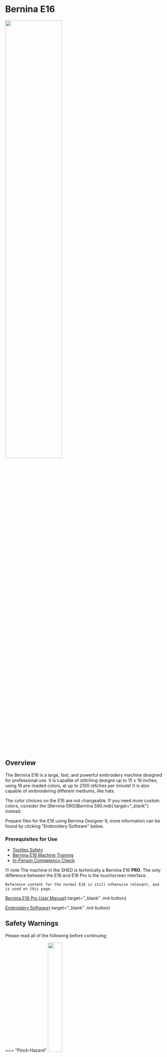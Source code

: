 # Bernina E16

<img src="..\assets\e16 hero shot.jpg" class="image-float-right" width=60%>

## Overview

The Bernina E16 is a large, fast, and powerful embroidery machine designed for professional use. It is capable of stitching designs up to 15 x 16 inches, using 16 pre-loaded colors, at up to 2100 stitches per minute! It is also capable of embroidering different mediums, like hats.

The color choices on the E16 are not changeable. If you need more custom colors, consider the [Bernina 590](Bernina 590.md){:target="_blank"} instead.

Prepare files for the E16 using Bernina Designer 9, more information can be found by clicking "Embroidery Software" below.

<p class = "clear-float"></p>

### Prerequisites for Use
* [Textiles Safety](https://make.rit.edu/app/maker/training/15)
* [Bernina E16 Machine Training](https://make.rit.edu/app/maker/training/34)
* [In-Person Competency Check](#in-person-competency-check)

!!! note
    The machine in the SHED is technically a Bernina E16 **PRO**. The only difference between the E16 and E16 Pro is the touchscreen interface. 
    
    Reference content for the normal E16 is still otherwise relevant, and is used on this page.

<div class="grid" markdown>

[Bernina E16 Pro User Manual](https://docs.melcocloud.com/resources/Storage/e16pro_user_manual.pdf){:target="_blank" .md-button}

[Embroidery Software](../Textiles%20References/Embroidery%20Software.md){:target="_blank" .md-button}

</div>

## Safety Warnings

Please read all of the following before continuing;

=== "Pinch Hazard"
    <img src="..\assets\pinch hazard.webp" class="image-float-right" width=30%>

    Machine moves quickly, keep clear at all times.

    Never put hand near machine's moving parts when powered.

    <p class = "clear-float"></p>

=== "Cut & Pierce Hazard"
    <img src="..\assets\cut hazard.webp" class="image-float-right" width=30%>

    Needle can move quickly, keep hands clear of needle at all times.

    Do not place hand in needle area when powered.

    Needle automatically moves, do not service needle without powering down machine

    <p class = "clear-float"></p>

=== "Tangle Hazard"
    <img src="..\assets\tangle hazard.webp" class="image-float-right" width=30%>

    Machine moves quickly and can grab loose material or hair.

    Wear short sleeves or roll up long sleeves.

    Secure loose clothing.

    Tie up and tuck in long hair.

    Remove lanyards, jewelry, gloves, etc.

    <p class = "clear-float"></p>

## Machine Overview

<img src="..\assets\e16 overview.webp" class="image-float-right" width=50%>

1. Thread Tree
2. Thread Feed Rollers
3. Touchscreen Control Panel (Pro Only)
4. Start/Pause Button
5. Emergency Stop
6. Needle Case
7. Hoop Arms
8. Lower Arm
9. Bobbin Case

<p class = "clear-float"></p>

## Usage Information

### Screen Functions

Below are the 20 most important functions on the screen, and where to find them;

Click on a section to expand it.

??? note "Right Side of Screen"

    <img src="..\assets\e16 screen 1.webp" class="image-float-right" width=30%>

    1. Color Sequence - Edit what color is used in what section of your design.

    2. Hoop Selection - Change to match the actual hoop used.

    3. Speed Adjustment - Start slow and ramp up when stable

    4. Transform - Used to move, scale, and position your design

    5. Open File from Thumb Drive

    <p class = "clear-float"></p>

---

??? note "Bottom of Screen"

    <img src="..\assets\e16 screen 2.webp" class="image-float-right" width=50%>

    6. Seek Back - Used rewind embroidery if a thread break resulted in missed stiches

    7. Move to Stitch - Move to a specific point in the project

    8. Move to Trim - Move to a specific trim point in the project

    9. Move to Color - Move to the start of a specific color thread's section

    10. Seek Forward - Fast forward through stitches

    11. Hoop Forward/Back - Move the hoop to the unloading position

    12. Trim Immediate - Trim the thread where it currently is

    13. Change to Needle (Thread) - Select which needle the machine should currently have selected

    14. Laser Guide On/Off for positioning

    15. Grabber In/Out to hold on to excess thread from needles

    <p class = "clear-float"></p>

---

??? note "Left Side of Screen"

    <img src="..\assets\e16 screen 3.webp" class="image-float-right" width=30%>

    16. Maintenance Menu, Staff Only. 

    17. Help, context-aware help options related to current screen

    18. Presser Foot Adjustment, Staff Only.

    19. Settings, Staff Only.

    20. Actifeed Material Thickness - Adjust how much thread is released to compensate for material thickness

    Actifeed is one of the most important settings when embroidering on the E16, see [Actifeed](#actifeed) below for more information.

    <p class = "clear-float"></p>

---

### Actifeed

Actifeed is one of the most important settings on the E16, and the cause of more project issues than all other settings combined. Understanding actifeed is critical to good embroidery on the E16.

For more information on actifeed, read this reference document from Melco;

[Melco Actifeed](https://docs.melcocloud.com/articles/#!e16pro/acti-feed){:target="_blank" .md-button}

### Bobbin Threading

<iframe class="image-float-right" width="560" height="315" src="https://www.youtube.com/embed/VHVsK5-1THQ?si=nZDRKFKpf8f1Hrkc" title="YouTube video player" frameborder="0" allow="accelerometer; autoplay; clipboard-write; encrypted-media; gyroscope; picture-in-picture; web-share" referrerpolicy="strict-origin-when-cross-origin" allowfullscreen></iframe>

The E16 uses consumable bobbins, found in a box underneath the machine. A fresh bobbin will last for approximately 30 minutes of embroidering at max speed.

Follow this video guide on how to install a new bobbin.

Keep in mind that you may run out of bobbin thread mid-embroidery. If that happens;

* Trim the top thread with the auto cutter
* Remove your hoop from the machine
* Replace the bobbin
* Re-install the hoop
* You may need to skip back a few threads to get anything that was missed

<p class = "clear-float"></p>

### Top Threading

<iframe class="image-float-right" width="560" height="315" src="https://www.youtube.com/embed/3XOMpTJdYCU?si=FLVv3T2ruD3cF-FQ" title="YouTube video player" frameborder="0" allow="accelerometer; autoplay; clipboard-write; encrypted-media; gyroscope; picture-in-picture; web-share" referrerpolicy="strict-origin-when-cross-origin" allowfullscreen></iframe>

The top thread on the E16 is kept on very large cones that will generally last for a year of use, so it is rare to have to replace them. However, many issues result in the top thread partially unthreading itself.

If this happens, follow the video on the right on how to thread the top thread.

As a reminder, the colors on the E16 **CANNOT** be changed, and must stay as-loaded.

<p class = "clear-float"></p>

### Hooping Flat Medium

<iframe class="image-float-right" width="560" height="315" src="https://www.youtube.com/embed/q1Q4TpDWB78?si=GOEWUv6Y0Z8ioSsT" title="YouTube video player" frameborder="0" allow="accelerometer; autoplay; clipboard-write; encrypted-media; gyroscope; picture-in-picture; web-share" referrerpolicy="strict-origin-when-cross-origin" allowfullscreen></iframe>

When working with flat medium, interfacing material is extremely important. Interfacing gives your material rigidity, and ensures the proper formation of embroidery stitches. The SHED stocks heat-transfer (iron-on) interfacing, as well as tear-away that is attached with adhesive spray. Cut the interfacing to be larger than both your design and the hoop you intend to use.

The *hoop* is the tool used to secure your workpiece in the embroidery machine. It is removable from the machine and indexes, meaning it is safe to remove and re-install the hoop mid-job without losing position. The E16 uses 2 different styles of hoops; magnetic and screw-lock.

**Magnetic** hoops are generally square and are made of distinct white and blue plastic. These are comprised of two parts that secure together with extremely strong magnets. Simply separate the two parts, pull your material taught between them, and the let the magnets re-attach. The upper hoop, the one with the metal arms, should be on top.

The magnets are keyed, and will only go together one way. We recommend closing one side of the magnets first, then pulling the material as you let the other 3 connect. 

<p class = "clear-float"></p>

!!! danger
    The magnets on these hoops are **EXTREMELY STRONG** and snap back together with violent force! Keep fingers clear as you close them, and use only designated manipulation dogs on the hoop to grab by.

<img src="..\assets\e16 hooping.png" class="image-float-right" width=50%>

**Screw-Lock** hoops are generally used on smaller designs. They are comprised of a bottom ring with a screw on it, and a top hoop with a matching ring shape. To use a screw-lock hoop;

1. Choose a hoop that is larger than your design but smaller than your interfacing and material
2. Place the outer ring underneath your material, with the screw loosened
3. Place the top hoop over your material, so it lines up with the bottom ring
4. Press down on the hoop so it goes into the bottom right, and tighten the screw to secure the material.

!!! note
    If your material is secured properly, it should be taught like a drum

You are now set to load your hoop into the machine. The process for this is the same for both hoop styles.

5. Position the hoop fingers (exposed metal) in the hoop arms, under the tabs on **both sides**. 
    * Push back until you hear a click of the tab locking.
    * Make sure only the material you want to embroider is between the hoop and the bobbin case. Anything else should be below the bobbin case.
    * To remove, lift both tabs and pull straight out. 

<p class = "clear-float"></p>

### Preparing the Machine for Embroidery

Once you have hooped and loaded your material, and loaded your embroidery file (see [Embroidery Software](../Textiles%20References/Embroidery%20Software.md)), it is time to prepare the machine for embroidery.

<img src="..\assets\e16 prep.webp" class="image-float-left" width=50%>

1. Use the Hoop Selection to choose the hoop you are using.
2. Set the [Actifeed](#actifeed) Material Preset
3. Assign the proper colors to your design
    * In the Color Sequence (right of screen) menu, select each color from your design file along the bottom
    * Select the corresponding color from the thread tree you would like
    * Repeat until all colors assigned
    * If not assigned manually, the machine will try to choose the closest color.

If all this is set, you are ready to embroider! The E16 will embroider your design as-shown on the screen, in the center of the hoop. IF you do not want this, see [Aligning and Tracing](#aligning-and-tracing) below.

<p class = "clear-float"></p>

### Aligning and Transforming

<iframe class=image-float-right width="560" height="315" src="https://www.youtube.com/embed/7Xp-biJ_Yvw?si=mSWBIurhC4avUkbt" title="YouTube video player" frameborder="0" allow="accelerometer; autoplay; clipboard-write; encrypted-media; gyroscope; picture-in-picture; web-share" referrerpolicy="strict-origin-when-cross-origin" allowfullscreen></iframe>

By default, the E16 will embroider your design in the center of the hoop, facing towards you standing in front of the machine. In many cases, this is not what we want. 

We can adjust the position and rotation of the design in the **Transform** menu, found on the left of the screen.

!!! note
    Unlike the 590, the E16 **cannot** scale or resize embroidery designs. If you need to change the size of your design, it must be done in software and re-exported!

You can verify the position of your design on your material using the **Trace** tool, found in the top corner of the Transform menu. The outline of the design can then be traced, or you can move the laser to arbitrary positions in the design.

For more information on using the Trace tool, see "18. Trace Design" on page 108 of the [E16 Pro User Manual](https://docs.melcocloud.com/resources/Storage/e16pro_user_manual.pdf).

<p class = "clear-float"></p>

### Embroidering Hats

The E16 can embroider hats using the hat attachment (or hattachment, for short). Reference the videos below on how to set up the hatacchment and hoop a hat.

<div class="grid" markdown>

<iframe width="560" height="315" src="https://www.youtube.com/embed/RQZaCmArlUk?si=yqBHJyI_5iigRiaD" title="YouTube video player" frameborder="0" allow="accelerometer; autoplay; clipboard-write; encrypted-media; gyroscope; picture-in-picture; web-share" referrerpolicy="strict-origin-when-cross-origin" allowfullscreen></iframe>

<iframe width="560" height="315" src="https://www.youtube.com/embed/rNagvrw7vJ8?si=bFl84qI3kBaz6nWT" title="YouTube video player" frameborder="0" allow="accelerometer; autoplay; clipboard-write; encrypted-media; gyroscope; picture-in-picture; web-share" referrerpolicy="strict-origin-when-cross-origin" allowfullscreen></iframe>

</div>

<div class="grid" markdown>

<div markdown>

Tips for Embroidering Hats:

* Keep your designs small, hats do not have much space to embroider
* Hat material thick and does not resolve fine detail well, stick to simple objects
* Be mindful of where the seams of the hat are, they will be hard to embroider over.
* Thick hats do not usually need interface material.

</div>

<iframe width="560" height="315" src="https://www.youtube.com/embed/zaMH7isCqEs?si=WJCQreq5ZFTAlMYW" title="YouTube video player" frameborder="0" allow="accelerometer; autoplay; clipboard-write; encrypted-media; gyroscope; picture-in-picture; web-share" referrerpolicy="strict-origin-when-cross-origin" allowfullscreen></iframe>

</div>

## Common Machine Issues

Below are common issues we have with the E16, and steps to fix them.

Click on an object to expand it.

??? note "Constant bottom thread break"
    Usually caused by improperly-set [actifeed](#actifeed). Try increasing actifeed minimums.
    
    Possibly caused by improperly-threaded bobbin. [Re-load bottom bobbin](#bobbin-threading).

??? note "Top thread unthreading after every cut"
    Cuts are too close together, increase minimum distance between cuts in embroidery software.

??? note "Machine fails to complete power-on"
    Likely damage to the cutting mechanism and/or a jam stopping it from actuating.

??? note "Top thread fraying or breaking"
    Usually caused by improperly-set [actifeed](#actifeed). Try increasing actifeed minimums.

    Embroidery stitch may be too dense for loaded thread and material. 

??? note "Wavy or shifting design"
    Ensure hoop is taught and properly secured in arms

    Embroidery stitch may be too dense for loaded thread and material. 

## In-Person Competency Check

To demonstrate competency on the E16, makers will have to go through the process of embroidering a design using the machine. This includes;

* File preparation
* Loading a bobbin
* Hooping flat material
* Aligning and positioning embroidery design
* Assigning colors
* Setting actifeed

Makers can do this as part of their own project, or staff can provide a sample piece to complete.